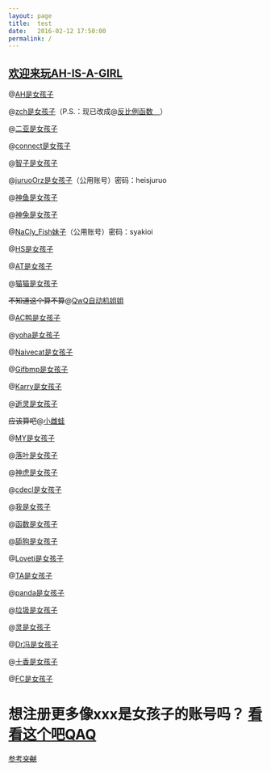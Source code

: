 ```yaml
---
layout: page
title:  test
date:   2016-02-12 17:50:00
permalink: /
---
```


## [欢迎来玩AH-IS-A-GIRL](https://ah.isagirl.gq/)

@[AH是女孩子](https://www.luogu.org/space/show?uid=89396)

@[zch是女孩子](https://www.luogu.org/space/show?uid=243074)（P.S.：现已改成@[反比例函数　](https://www.luogu.org/space/show?uid=243074)）

@[二亚是女孩子](https://www.luogu.org/space/show?uid=243134)

@[connect是女孩子](https://www.luogu.org/space/show?uid=59995)

@[智子是女孩子](https://www.luogu.org/space/show?uid=208392)

@[juruoOrz是女孩子](https://www.luogu.org/space/show?uid=243201)（公用账号）密码：heisjuruo

@[神鱼是女孩子](https://www.luogu.org/space/show?uid=243207)

@[神兔是女孩子](https://www.luogu.org/space/show?uid=243211)

@[NaCly_Fish妹子](https://www.luogu.org/space/show?uid=243217)（公用账号）密码：syakioi

@[HS是女孩子](https://www.luogu.org/space/show?uid=243209)

@[AT是女孩子](https://www.luogu.org/space/show?uid=157598)

@[猫猫是女孩子](https://www.luogu.org/space/show?uid=239252)

~~不知道这个算不算~~@[QwQ自动机姐姐](https://www.luogu.org/space/show?uid=246124)

@[AC鸭是女孩子](https://www.luogu.org/space/show?uid=254802)

@[yoha是女孩子](https://www.luogu.org/space/show?uid=259536)

@[Naivecat是女孩子](https://www.luogu.org/space/show?uid=184404)

@[Gifbmp是女孩子](https://www.luogu.org/space/show?uid=261947)

@[Karry是女孩子](https://www.luogu.org/space/show?uid=261677)

@[逝灵是女孩子](https://www.luogu.org/space/show?uid=261545)

~~应该算吧~~@[小雌蛙](https://www.luogu.org/space/show?uid=250364)

@[MY是女孩子](https://www.luogu.org/space/show?uid=261477)

@[落叶是女孩子](https://www.luogu.org/space/show?uid=261972)

@[神虎是女孩子](https://www.luogu.org/space/show?uid=261503)

@[cdecl是女孩子](https://www.luogu.org/space/show?uid=261692)

@[我是女孩子](https://www.luogu.org/space/show?uid=261489)

@[函数是女孩子](https://www.luogu.org/space/show?uid=261654)

@[舔狗是女孩子](https://www.luogu.org/space/show?uid=261481)

@[Loveti是女孩子](https://www.luogu.org/space/show?uid=261536)

@[TA是女孩子](https://www.luogu.org/space/show?uid=260066)

@[panda是女孩子](https://www.luogu.org/space/show?uid=153385)

@[垃圾是女孩子](https://www.luogu.org/space/show?uid=262059)

@[灵是女孩子](https://www.luogu.org/space/show?uid=251557)

@[Dr冯是女孩子](https://www.luogu.org/space/show?uid=37614)

@[十香是女孩子](https://www.luogu.org/space/show?uid=84969)

@[FC是女孩子](https://www.luogu.org/space/show?uid=117541)

# 想注册更多像xxx是女孩子的账号吗？ [看看这个吧QAQ](http://mail.xxx.isagirl.gq/)

[参考~~文献~~](https://www.luogu.org/blog/WARNING/xx-shi-post)
